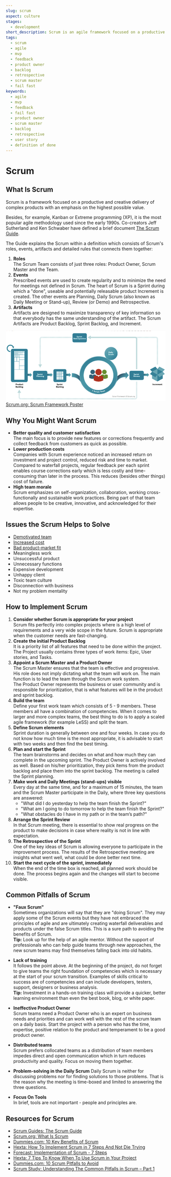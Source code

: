 ```yaml
---
slug: scrum
aspect: culture
stages:
  - development
short_description: Scrum is an agile framework focused on a productive and creative delivery of complex products with an emphasis on the highest possible value. Scrum is lightweight, simple to understand and difficult to master.
tags:
  - scrum
  - agile
  - mvp
  - feedback
  - product owner
  - backlog
  - retrospective
  - scrum master
  - fail fast
keywords:
  - agile
  - mvp
  - feedback
  - fail fast
  - product owner
  - scrum master
  - backlog
  - retrospective
  - user story
  - definition of done
---
```


# Scrum

## What Is Scrum

Scrum is a framework focused on a productive and creative delivery of complex products with an emphasis on the highest possible value.

Besides, for example, Kanban or Extreme programming (XP), it is the most popular agile methodology used since the early 1990s. Co-creators Jeff Sutherland and Ken Schwaber have defined a brief document [The Scrum Guide](https://www.scrumguides.org/scrum-guide.html).

The Guide explains the Scrum within a definition which consists of Scrum's roles, events, artifacts and detailed rules that connects them together:

1. **Roles**  
   The Scrum Team consists of just three roles: Product Owner, Scrum Master and the Team.
2. **Events**  
   Prescribed events are used to create regularity and to minimize the need for meetings not defined in Scrum. The heart of Scrum is a Sprint during which a "done", useable and potentially releasable product Increment is created. The other events are Planning, Daily Scrum (also known as Daily Meeting or Stand-up), Review (or Demo) and Retrospective.
3. **Artifacts**  
   Artifacts are designed to maximize transparency of key information so that everybody has the same understanding of the artifact. The Scrum Artifacts are Product Backlog, Sprint Backlog, and Increment.

![Scrum](/files/scrum.png)
[Scrum.org: Scrum Framework Poster](https://www.scrum.org/resources/scrum-framework-poster)

## Why You Might Want Scrum

- **Better quality and customer satisfaction**  
  The main focus is to provide new features or corrections frequently and collect feedback from customers as quick as possible.
- **Lower production costs**  
  Companies with Scrum experience noticed an increased return on investment and project control, reduced risk and time to market. Compared to waterfall projects, regular feedback per each sprint enables course corrections early which is less costly and time-consuming than later in the process. This reduces (besides other things) cost of failure.
- **High team morale**  
  Scrum emphasizes on self-organization, collaboration, working cross-functionally and sustainable work practices. Being part of that team allows people to be creative, innovative, and acknowledged for their expertise.

## Issues the Scrum Helps to Solve
- [Demotivated team](/issues/demotivated-team)
- [Increased cost](/issues/increased-cost)
- [Bad product-market fit](/issues/bad-product-market-fit)
- Meaningless work
- Unsuccessful product
- Unnecessary functions
- Expensive development
- Unhappy client
- Toxic team culture
- Disconnection with business
- Not my problem mentality

## How to Implement Scrum

1. **Consider whether Scrum is appropriate for your project**  
   Scrum fits perfectly into complex projects where is a high level of requirements and a very wide scope in the future. Scrum is appropriate when the customer needs are fast-changing.
2. **Create the initial Product Backlog**  
   It is a priority list of all features that need to be done within the project. The Project 
   usually contains three types of work items: Epic, User stories, and Tasks.
3. **Appoint a Scrum Master and a Product Owner**  
   The Scrum Master ensures that the team is effective and progressive. His role does not imply dictating what the team will work on. The main function is to lead the team through the Scrum work system.  
   The Product Owner represents the business or user community and is responsible for prioritization, that is what features will be in the product and sprint backlog.
4. **Build the team**  
   Define your first work team which consists of 5 - 9 members. These members all have a combination of competencies. When it comes to larger and more complex teams, the best thing to do is to apply a scaled agile framework (for example LeSS) and split the team.
5. **Define Scrum elements**  
   Sprint duration is generally between one and four weeks. In case you do not know how much time is the most appropriate, it is advisable to start with two weeks and then find the best timing.
6. **Plan and start the Sprint**  
   The team brainstorms and decides on what and how much they can complete in the upcoming sprint. The Product Owner is actively involved as well. Based on his/her prioritization, they pick items from the product backlog and place them into the sprint backlog. The meeting is called the Sprint planning.
7. **Make work and Daily Meetings (stand-ups) visible**  
   Every day at the same time, and for a maximum of 15 minutes, the team and the Scrum Master participate in the Daily, where three key questions are answered:
    - "What did I do yesterday to help the team finish the Sprint?"
    - "What am I going to do tomorrow to help the team finish the Sprint?"
    - "What obstacles do I have in my path or in the team’s path?"
8. **Arrange the Sprint Review**  
   In that Scrum meeting, there is essential to show real progress on the product to make decisions in case where reality is not in line with expectation.
9. **The Retrospective of the Sprint**  
   One of the key ideas of Scrum is allowing everyone to participate in the improvement process. The results of the Retrospective meeting are insights what went well, what could be done better next time.
10. **Start the next cycle of the sprint, immediately**  
    When the end of the time box is reached, all planned work should be done. The process begins again and the changes will start to become visible.

## Common Pitfalls of Scrum

- **"Faux Scrum"**  
  Sometimes organizations will say that they are "doing Scrum". They may apply some of the Scrum events but they have not embraced the principles of agile and are ultimately creating waterfall deliverables and products under the false Scrum titles. This is a sure path to avoiding the benefits of Scrum.  
  **Tip:** Look up for the help of an agile mentor. Without the support of professionals who can help guide teams through new approaches, the new scrum teams may find themselves falling back into old habits.

- **Lack of training**  
  It follows the point above. At the beginning of the project, do not forget to give teams the right foundation of competencies which is necessary at the start of your scrum transition. Examples of skills critical to success are of competencies and can include developers, testers, support, designers or business analysis.  
  **Tip:** Investment in a hands-on training class will provide a quicker, better learning environment than even the best book, blog, or white paper.

- **Ineffective Product Owner**  
  Scrum teams need a Product Owner who is an expert on business needs and priorities and can work well with the rest of the scrum team on a daily basis. Start the project with a person who has the time, expertise, positive relation to the product and temperament to be a good product owner.
- **Distributed teams**  
  Scrum prefers collocated teams as a distribution of team members impedes direct and open communication which in turn reduces productivity and quality. Focus on moving them together.
- **Problem-solving in the Daily Scrum**
  Daily Scrum is neither for discussing problems nor for finding solutions to those problems. That is the reason why the meeting is time-boxed and limited to answering the three questions.
- **Focus On Tools**  
  In brief, tools are not important - people and principles are.

## Resources for Scrum

- [Scrum Guides: The Scrum Guide](https://www.scrumguides.org/scrum-guide.html)
- [Scrum.org: What Is Scrum](https://www.scrum.org/resources/what-is-scrum)
- [Dummies.com: 10 Key Benefits of Scrum](https://www.dummies.com/careers/project-management/10-key-benefits-of-scrum/)
- [Hexta: How To Implement Scrum in 7 Steps And Not Die Trying](https://www.hexacta.com/2019/01/21/how-to-implement-scrum-in-7-steps-and-not-die-trying/)
- [Forecast: Implementation of Scrum - 7 Steps](https://blog.forecast.it/implementation-of-scrum-7-steps)
- [Hexta: 7 Tips To Know When To Use Scrum in Your Project](https://www.hexacta.com/2018/09/10/7-tips-to-know-when-to-use-scrum-in-your-project/)
- [Dummies.com: 10 Scrum Pitfalls to Avoid](https://www.dummies.com/careers/project-management/10-scrum-pitfalls-to-avoid/)
- [Scrum Study: Understanding The Common Pitfalls in Scrum – Part 1](http://blog.scrumstudy.com/understanding-the-common-pitfalls-in-scrum-part-1/)
